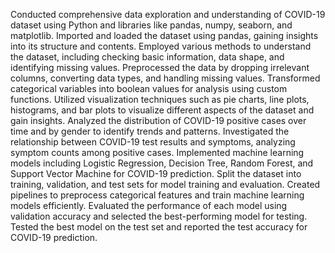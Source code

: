 Conducted comprehensive data exploration and understanding of COVID-19 dataset using Python and libraries like pandas, numpy, seaborn, and matplotlib.
Imported and loaded the dataset using pandas, gaining insights into its structure and contents.
Employed various methods to understand the dataset, including checking basic information, data shape, and identifying missing values.
Preprocessed the data by dropping irrelevant columns, converting data types, and handling missing values.
Transformed categorical variables into boolean values for analysis using custom functions.
Utilized visualization techniques such as pie charts, line plots, histograms, and bar plots to visualize different aspects of the dataset and gain insights.
Analyzed the distribution of COVID-19 positive cases over time and by gender to identify trends and patterns.
Investigated the relationship between COVID-19 test results and symptoms, analyzing symptom counts among positive cases.
Implemented machine learning models including Logistic Regression, Decision Tree, Random Forest, and Support Vector Machine for COVID-19 prediction.
Split the dataset into training, validation, and test sets for model training and evaluation.
Created pipelines to preprocess categorical features and train machine learning models efficiently.
Evaluated the performance of each model using validation accuracy and selected the best-performing model for testing.
Tested the best model on the test set and reported the test accuracy for COVID-19 prediction.
